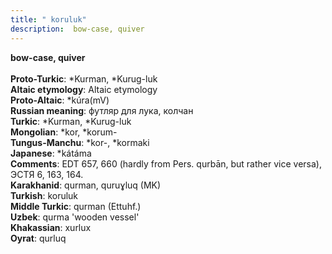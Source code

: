 ```yaml
---
title: " koruluk"
description:  bow-case, quiver
---
```

<strong> bow-case, quiver</strong><br><br>
<strong>Proto-Turkic</strong>:  *Kurman, *Kurug-luk<br>
<strong>Altaic etymology</strong>:  Altaic etymology<br>
<strong> Proto-Altaic</strong>:  *kúra(mV)<br>
<strong>Russian meaning</strong>:  футляр для лука, колчан<br>
<strong>Turkic</strong>:  *Kurman, *Kurug-luk<br>
<strong>Mongolian</strong>:  *kor, *korum-<br>
<strong>Tungus-Manchu</strong>:  *kor-, *kormaki<br>
<strong>Japanese</strong>:  *kátáma<br>
<strong>Comments</strong>:  EDT 657, 660 (hardly from Pers. qurbān, but rather vice versa), ЭСТЯ 6, 163, 164.<br>
<strong>Karakhanid</strong>:  qurman, quruɣluq (MK)<br>
<strong>Turkish</strong>:  koruluk<br>
<strong>Middle Turkic</strong>:  qurman (Ettuhf.)<br>
<strong>Uzbek</strong>:  qurma 'wooden vessel'<br>
<strong>Khakassian</strong>:  xurlux<br>
<strong>Oyrat</strong>:  qurluq<br>


